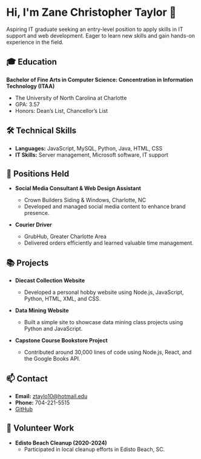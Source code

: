    # Hi, I'm Zane Christopher Taylor 👋

   Aspiring IT graduate seeking an entry-level position to apply skills in IT support and web development. Eager to learn new skills and gain hands-on experience in the field.

   ## 🎓 Education

   **Bachelor of Fine Arts in Computer Science: Concentration in Information Technology (ITAA)**
   - The University of North Carolina at Charlotte
   - GPA: 3.57
   - Honors: Dean’s List, Chancellor’s List

   ## 🛠 Technical Skills

   - **Languages:** JavaScript, MySQL, Python, Java, HTML, CSS
   - **IT Skills:** Server management, Microsoft software, IT support

   ## 💼 Positions Held

   - **Social Media Consultant & Web Design Assistant**
     - Crown Builders Siding & Windows, Charlotte, NC
     - Developed and managed social media content to enhance brand presence.

   - **Courier Driver**
     - GrubHub, Greater Charlotte Area
     - Delivered orders efficiently and learned valuable time management.

   ## 📚 Projects

   - **Diecast Collection Website**
     - Developed a personal hobby website using Node.js, JavaScript, Python, HTML, XML, and CSS.

   - **Data Mining Website**
     - Built a simple site to showcase data mining class projects using Python and JavaScript.

   - **Capstone Course Bookstore Project**
     - Contributed around 30,000 lines of code using Node.js, React, and the Google Books API.

   ## 📫 Contact

   - **Email:** ztaylo10@hotmail.edu
   - **Phone:** 704-221-5515
   - [GitHub](https://github.com/z-taylo10)

   ## 🌟 Volunteer Work

   - **Edisto Beach Cleanup (2020-2024)**
     - Participated in local cleanup efforts in Edisto Beach, SC.
